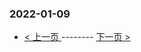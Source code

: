 ### 2022-01-09 
 

- [ < 上一页 ](https://github.com/able8/weibo-hot-record/blob/master/2022-01-08.md) -------- [ 下一页 > ](https://github.com/able8/weibo-hot-record/blob/master/2022-01-10.md)
